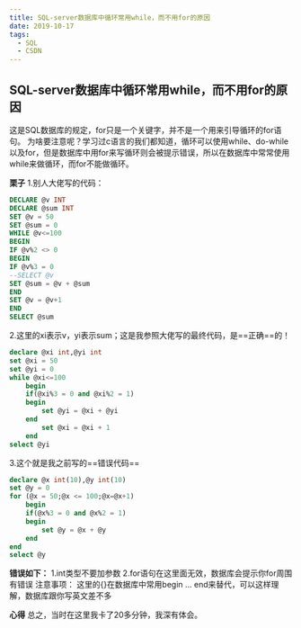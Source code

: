 ```yaml
---
title: SQL-server数据库中循环常用while，而不用for的原因
date: 2019-10-17
tags:
  - SQL
  - CSDN
---
```


## SQL-server数据库中循环常用while，而不用for的原因

这是SQL数据库的规定，for只是一个关键字，并不是一个用来引导循环的for语句。
为啥要注意呢？学习过c语言的我们都知道，循环可以使用while、do-while以及for，但是数据库中用for来写循环则会被提示错误，所以在数据库中常常使用while来做循环，而for不能做循环。

**栗子**
1.别人大佬写的代码：
```sql
DECLARE @v INT
DECLARE @sum INT
SET @v = 50
SET @sum = 0
WHILE @v<=100
BEGIN
IF @v%2 <> 0
BEGIN
IF @v%3 = 0
--SELECT @v
SET @sum = @v + @sum
END
SET @v = @v+1
END
SELECT @sum
```
2.这里的xi表示v，yi表示sum；这是我参照大佬写的最终代码，是==正确==的！
```sql
declare @xi int,@yi int
set @xi = 50
set @yi = 0
while @xi<=100
	begin
	if(@xi%3 = 0 and @xi%2 = 1)
	begin
		set @yi = @xi + @yi
	end
		set @xi = @xi + 1
	end
select @yi
```
3.这个就是我之前写的==错误代码==
```sql
declare @x int(10),@y int(10)
set @y = 0
for (@x = 50;@x <= 100;@x=@x+1) 
	begin
	if(@x%3 = 0 and @x%2 = 1)
	begin
		set @y = @x + @y
	end
end
select @y
```
**错误如下：**
1.int类型不要加参数
2.for语句在这里面无效，数据库会提示你for周围有错误
注意事项：
这里的{}在数据库中常用begin ... end来替代，可以这样理解，数据库跟你写英文差不多

**心得**
总之，当时在这里我卡了20多分钟，我深有体会。

